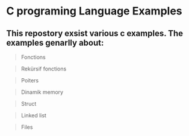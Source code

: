 # C programing Language Examples
## This repostory  exsist various c examples. The examples genarlly about:
> Fonctions

> Rekürsif fonctions 

> Poiters 

> Dinamik memory

> Struct

> Linked list

> Files
